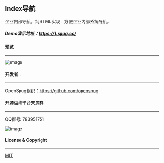 ## Index导航

企业内部导航，纯HTML实现，方便企业内部系统导航。

##### Demo演示地址：<https://1.spug.cc/>


#### 预览
----------------------------
![image](http://img.spug.cc/1-spug-dev.png)

#### 开发者：
-----------
OpenSpug组织：https://github.com/openspug


#### 开源运维平台交流群
----------------------------
QQ群号: 783951751

![image](http://image.qbangmang.com/spug.png)

#### License & Copyright
----------------------------
[MIT](https://opensource.org/licenses/MIT)
